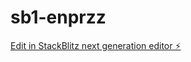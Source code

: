 # sb1-enprzz

[Edit in StackBlitz next generation editor ⚡️](https://stackblitz.com/~/github.com/mgisrael393823/sb1-enprzz)